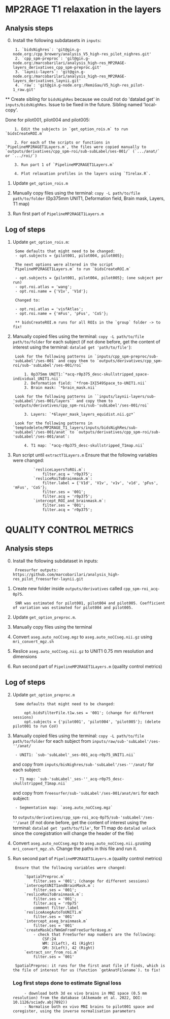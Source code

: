 # MP2RAGE T1 relaxation in the layers

## Analysis steps
0. Install the following subdatasets in `inputs`:

        1. `bidsNighres`: 'git@gin.g-node.org:/cpp_brewery/analysis_V5_high-res_pilot_nighres.git'
        2. `cpp_spm-preproc`: 'git@gin.g-node.org:/marcobarilari/analysis_high-res_MP2RAGE-layers_derivatives_cpp_spm-preproc.git'
        3. `laynii-layers`: 'git@gin.g-node.org:/marcobarilari/analysis_high-res_MP2RAGE-layers_derivatives_laynii.git'
        4. `raw`: 'git@gin.g-node.org:/RemiGau/V5_high-res_pilot-1_raw.git'

** Create sibling for `bidsNighRes` because we could not do 'datalad get' in `inputs/bidsNighRes`. Issue to be fixed in the future. Sibling named 'local-copy'.

Done for pilot001, pilot004 and pilot005:

        1. Edit the subjects in `get_option_rois.m` to run `bidsCreateROI.m`

        2. For each of the scripts or functions in `PipelineMP2RAGET1Layers.m`, the files were copied manually to `outputs/derivatives/cpp_spm-roi/sub-subLabel/ses-001/` (`.../anat/` or `.../roi/`)

        3. Run part 1 of `PipelineMP2RAGET1Layers.m`

        4. Plot relaxation profiles in the layers using `T1relax.R`.

1.  Update `get_option_rois.m`

2. Manually copy files using the terminal: `copy -L path/to/file path/to/folder` (0p375mm UNIT1, Deformation field, Brain mask, Layers, T1 map)

3. Run first part of `PipelineMP2RAGET1Layers.m` 

## Log of steps
1. Update `get_option_rois.m`:

        Some defaults that might need to be changed:
        - opt.subjects = {pilot001, pilot004, pilot005};

        The next options were altered in the script `PipelineMP2RAGET1Layers.m` to run `bidsCreateROI.m`

        - opt.subjects = {pilot001, pilot004, pilot005}; (one subject per run)
        - opt.roi.atlas = 'wang';
        - opt.roi.name = {'V1v', 'V1d'};

        Changed to:
        
        - opt.roi.atlas = 'visfAtlas';
        - opt.roi.name = {'mFus', 'pFus', 'CoS'};

        ** bidsCreateROI.m runs for all ROIs in the `group` folder -> to fix!

2. Manually copied files using the terminal: `copy -L path/to/file path/to/folder` for each subject (if not done before, get the content of interest using the terminal: `datalad get 'path/to/file'`):
        
        Look for the following patterns in `inputs/cpp_spm-preproc/sub-'subLabel'/ses-001` and copy them to `outputs/derivatives/cpp_spm-roi/sub-'subLabel'/ses-001/roi`

            1. 0p375mm UNIT1:`*acq-r0p375_desc-skullstripped_space-individual_UNIT1.nii`
            2. Deformation field: `*from-IXI549Space_to-UNIT1.nii`
            3. Brain mask: `*brain_mask.nii`

        Look for the following patterns in ``inputs/laynii-layers/sub-'subLabel'/ses-001/layers`` and copy them to `outputs/derivatives/cpp_spm-roi/sub-'subLabel'/ses-001/roi`

            3. Layers: `*6layer_mask_layers_equidist.nii.gz*`

        Look for the following patterns in `temptodelete/MP2RAGE_T1_layers/inputs/bidsNighRes/sub-'subLabel'/ses-001/anat` to `outputs/derivatives/cpp_spm-roi/sub-'subLabel'/ses-001/anat`:

            4. T1 map: `*acq-r0p375_desc-skullstripped_T1map.nii`

3. Run script until `extractT1Layers.m`
        Ensure that the following variables were changed:

                `resliceLayersToROi.m`: 
                    filter.acq = 'r0p375';
                `resliceRoiToBrainmask.m`:
                    filter.label = {'V1d', 'V1v', 'v1v', 'v1d', 'pFus', 'mFus', 'CoS'};
                    filter.ses = '001';
                    filter.acq = 'r0p375'; 
                `intercept_ROI_and_brainmask.m`:
                    filter.ses = '001';
                    filter.acq = 'r0p375';


# QUALITY CONTROL METRICS

## Analysis steps

0. Install the following subdataset in inputs:

        Freesurfer outputs: https://github.com/marcobarilari/analysis_high-res_pilot_freesurfer-laynii.git

1. Create new folder inside `outputs/derivatives` called `cpp_spm-roi_acq-0p75`.

        SNR was estimated for pilot001, pilot004 and pilot005. Coefficient of variation was estimated for pilot004 and pilot005.

2. Update `get_option_preproc.m`.

3. Manually copy files using the terminal

4. Convert `aseg.auto_noCCseg.mgz` to `aseg.auto_noCCseg.nii.gz` using `mri_convert_mgz.sh`

5. Reslice `aseg.auto_noCCseg.nii.gz` to UNIT1 0.75 mm resolution and dimensions

6. Run second part of `PipelineMP2RAGET1Layers.m` (quality control metrics)

## Log of steps

2. Update `get_option_preproc.m`

        Some defaults that might need to be changed:

            opt.bidsFilterFile.t1w.ses = '001'; (change for different sessions)
            opt.subjects = {'pilot001', 'pilot004', 'pilot005'}; (delete pilot001 to run CoV)


3. Manually copied files using the terminal: `copy -L path/to/file path/to/folder` for each subject from `inputs/raw/sub-'subLabel'/ses-''/anat/` 

        - UNIT1: `sub-'subLabel'_ses-001_acq-r0p75_UNIT1.nii`
    
    and copy from `inputs/bisNighres/sub-'subLabel'/ses-''/anat/` for each subject: 

        - T1 map: `sub-'subLabel'_ses-''_acq-r0p75_desc-skullstripped_T1map.nii`

    and copy from `freesurfer/sub-'subLabel'/ses-001/anat/mri` for each subject:

        - Segmentation map: `aseg.auto_noCCseg.mgz`

    to `outputs/derivatives/cpp_spm-roi_acq-0p75/sub-'subLabel'/ses-''/anat` (if not done before, get the content of interest using the terminal: `datalad get 'path/to/file'`, for T1 map do `datalad unlock` since the coregistration will change the header of the file)

4. Convert `aseg.auto_noCCseg.mgz` to `aseg.auto_noCCseg.nii.gz`using `mri_convert_mgz.sh`. Change the paths in this file and run it.

6. Run second part of `PipelineMP2RAGET1Layers.m` (quality control metrics)

        Ensure that the following variables were changed:

            `SpatialPreproc.m`
                filter.ses = '001'; (change for different sessions)
            `interceptUNIT1andBrainMask.m`:
                filter.ses = '001';
            `resliceRoiToBrainmask.m`:
                filter.ses = '001';
                filter.acq = 'r0p75'
                comment filter.label
            `resliceAsegAutoToUNIT1.m`
                filter.ses = '001'
            `intercept_aseg_brainmask.m`
                filter.ses = '001'
            `createMaskCsfWmGmFromFreeSurferAseg.m`
                - check that FreeSurfer map numbers are the following:
                    CSF:24
                    WM: 2(Left), 41 (Right) 
                    GM: 3(Left), 42 (Right)
            `extract_snr_from_roi.m`
                filter.ses = '001'

        SpatialPreproc: it runs for the first anat file if finds, which is the file of interest for us (function `getAnatFilename`). to fix!
    
    ### Log first steps done to estimate Signal loss

            - download both 3d ex vivo brains in MNI space (0.5 mm resolution) from the database (Alkemade et al. 2022, DOI: 10.1126/sciadv.abj7892))
            - Normalise both ex vivo MNI brains to pilot001 space and coregister, using the inverse normalisation parameters